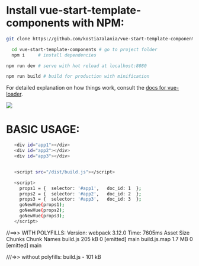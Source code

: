 # Install vue-start-template-components with NPM:

```bash
git clone https://github.com/kostia7alania/vue-start-template-components.git

  cd vue-start-template-components # go to project folder
  npm i     # install dependencies

npm run dev # serve with hot reload at localhost:8080

npm run build # build for production with minification
```

For detailed explanation on how things work, consult the [docs for vue-loader](http://vuejs.github.io/vue-loader).

<img src="https://m.vk.com/doc-125614288_467706550">

# BASIC USAGE:

```bash
   <div id="app1"></div>
   <div id="app2"></div>
   <div id="app3"></div>


   <script src="/dist/build.js"></script>

   <script>
     props1 = {  selector: '#app1',   doc_id: 1  };
     props2 = {  selector: '#app2',   doc_id: 2  };
     props3 = {  selector: '#app3',   doc_id: 3  };
     goNewVue(props1);
     goNewVue(props2);
     goNewVue(props3);
   </script>
```

//==>> WITH POLYFILLS:
Version: webpack 3.12.0
Time: 7605ms
Asset Size Chunks Chunk Names
build.js 205 kB 0 [emitted] main
build.js.map 1.7 MB 0 [emitted] main

///=>> without polyfills:
build.js - 101 kB
